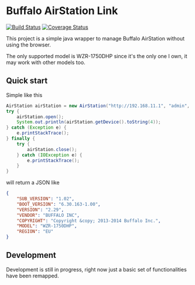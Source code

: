 # Buffalo AirStation Link

[![Build Status](https://travis-ci.org/ffalcinelli/airstationlink.png)](https://travis-ci.org/ffalcinelli/airstationlink)
[![Coverage Status](https://img.shields.io/codecov/c/github/ffalcinelli/airstationlink/master.svg)](https://codecov.io/github/ffalcinelli/airstationlink)

This project is a simple java wrapper to manage Buffalo AirStation without using the browser.

The only supported model is WZR-1750DHP since it's the only one I own, it may work with other models too.


 ## Quick start

Simple like this

```java
AirStation airStation = new AirStation("http://192.168.11.1", "admin", "password");
try {
    airStation.open();
    System.out.println(airStation.getDevice().toString(4));
} catch (Exception e) {
    e.printStackTrace();
} finally {
    try {
        airStation.close();
    } catch (IOException e) {
        e.printStackTrace();
    }
}
```

will return a JSON like

```json
{
    "SUB_VERSION": "1.02",
    "BOOT_VERSION": "6.30.163-1.00",
    "VERSION": "2.29",
    "VENDOR": "BUFFALO INC",
    "COPYRIGHT": "Copyright &copy; 2013-2014 Buffalo Inc.",
    "MODEL": "WZR-1750DHP",
    "REGION": "EU"
}
```

## Development

Development is still in progress, right now just a basic set of functionalities have been remapped.
